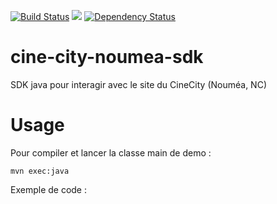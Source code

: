 [![Build Status](https://travis-ci.org/adriens/cine-city-noumea-sdk.svg?branch=master)](https://travis-ci.org/adriens/cine-city-noumea-sdk) [![](https://jitpack.io/v/adriens/cine-city-noumea-sdk.svg)](https://jitpack.io/#adriens/cine-city-noumea-sdk) [![Dependency Status](https://beta.gemnasium.com/badges/github.com/adriens/cine-city-noumea-sdk.svg)](https://beta.gemnasium.com/projects/github.com/adriens/cine-city-noumea-sdk)

# cine-city-noumea-sdk
SDK java pour interagir avec le site du CineCity (Nouméa, NC)

# Usage

Pour compiler et lancer la classe main de demo :

```
mvn exec:java
```

Exemple de code :

```java

 ```
